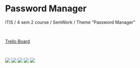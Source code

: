 # Password Manager
ITIS / 4 sem 2 course / SemWork / Theme "Password Manager"

</br>  

[Trello Board](https://trello.com/b/ZZduxuR7/менеджер-паролей-4-sem)

</br>  

[github]: https://github.com/romadanskiy

[![](https://forthebadge.com/images/badges/made-with-c-sharp.svg)][github]
[![](https://forthebadge.com/images/badges/built-with-resentment.svg)][github] 
[![](https://forthebadge.com/images/badges/powered-by-electricity.svg)][github] 
[![](https://forthebadge.com/images/badges/uses-brains.svg)][github] 
[![](https://forthebadge.com/images/badges/for-you.svg)][github] 
